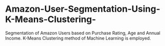 # Amazon-User-Segmentation-Using-K-Means-Clustering-
Segmentation of Amazon Users based on Purchase Rating, Age and Annual Income. K-Means Clustering method of Machine Learning is employed.

